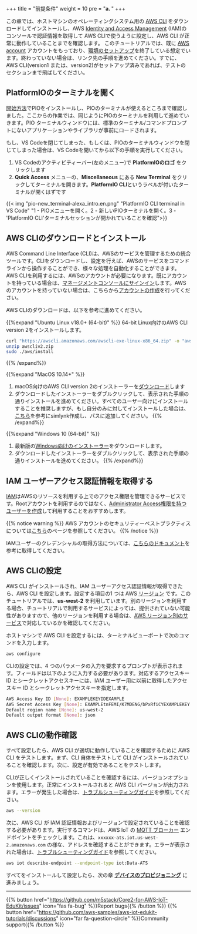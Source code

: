 +++
title = "前提条件"
weight = 10
pre = "<b>a. </b>"
+++

この章では、ホストマシンのオペレーティングシステム用の [AWS CLI](https://aws.amazon.com/cli/) をダウンロードしてインストールし、AWS [Identity and Access Management](https://aws.amazon.com/iam/) (IAM)のコンソールで認証情報を取得して AWS CLIで使うように設定し、AWS CLI が正常に動作していることまでを確認します。
このチュートリアルでは、既に [AWS account](https://console.aws.amazon.com/console/home) アカウントをもっており、[環境のセットアップ](/jp/getting-started/prerequisites.html)を終了している想定でいます。終わっていない場合は、リンク先の手順を進めてください。すでに、AWS CLI(version1 または、version2)がセットアップ済みであれば、テストのセクションまで飛ばしてください。


## PlatformIOのターミナルを開く

[開始方法](/jp/getting-started.html)でPIOをインストールし、PIOのターミナルが使えるところまで確認しました。ここからの作業では、同じようにPIOのターミナルを利用して進めていきます。PIO ターミナルウィンドウには、標準のターミナル/コマンドプロンプトにないアプリケーションやライブラリが事前にロードされます。 

もし、VS Codeを閉じてしまった、もしくは、PIOのターミナルウィンドウを閉じてしまった場合は、VS Codeを開いてから以下の手順を実行してください。

1) VS Codeのアクティビティーバー(左のメニュー)で **PlatformIOのロゴ** をクリックします
2) **Quick Access** メニューの、**Miscellaneous** にある **New Terminal** をクリックしてターミナルを開きます。**PlatformIO CLI**というラベルが付いたターミナルが開くはずです

{{< img "pio-new_terminal-alexa_intro.en.png" "PlatformIO CLI terminal in VS Code" "1 - PIOメニューを開く。2 - 新しいPIOターミナルを開く。3 - 'PlatformIO CLI'ターミナルセッションが開かれていることを確認">}}

## AWS CLIのダウンロードとインストール
AWS Command Line Interface (CLI)は、AWSのサービスを管理するための統合ツールです。CLIをダウンロードし、設定を行えば、AWSのサービスをコマンドラインから操作することができ、様々な処理を自動化することができます。AWS CLIを利用するには、AWSのアカウントが必要になります。既にアカウントを持っている場合は、[マネージメントコンソールにサインイン](https://console.aws.amazon.com/console/home)します。AWSのアカウントを持っていない場合は、こちらから[アカウントの作成](https://portal.aws.amazon.com/billing/signup#/start)を行ってください。

AWS CLIのダウンロードは、以下を参考に進めてください。

{{%expand "Ubuntu Linux v18.0+ (64-bit)" %}}
   64-bit Linux向けのAWS CLI version 2をインストールします。
   ```bash
   curl "https://awscli.amazonaws.com/awscli-exe-linux-x86_64.zip" -o "awscliv2.zip"
   unzip awscliv2.zip
   sudo ./aws/install
   ```
{{% /expand%}}

{{%expand "MacOS 10.14+" %}}
1) macOS向けのAWS CLI version 2のインストーラーを[ダウンロード](https://awscli.amazonaws.com/AWSCLIV2.pkg)します
2) ダウンロードしたインストーラーをダブルクリックして、表示された手順の通りインストールを進めてください。すべてのユーザー向けにインストールすることを推奨しますが、もし自分のみに対してインストールした場合は、[こちら](https://docs.aws.amazon.com/cli/latest/userguide/install-cliv2-mac.html#cliv2-mac-install-gui)を参考にsimlynk作成し、パスに追加してください。
{{% /expand%}}

{{%expand "Windows 10 (64-bit)" %}}
1) 最新版の[Windows向けのインストーラー](https://awscli.amazonaws.com/AWSCLIV2.msi)をダウンロードします。
2) ダウンロードしたインストーラーをダブルクリックして、表示された手順の通りインストールを進めてください。
{{% /expand%}}

## IAM ユーザーアクセス認証情報を取得する

[IAM](https://docs.aws.amazon.com/IAM/latest/UserGuide/introduction.html)はAWSのリソースを利用する上でのアクセス権限を管理できるサービスです。Rootアカウントを利用するのではなく、[Administrator Access権限を持つユーザーを作成](https://docs.aws.amazon.com/IAM/latest/UserGuide/getting-started_create-admin-group.html)して利用することをおすすめします。

{{% notice warning %}}
AWS アカウントのセキュリティーベストプラクティスについては[こちら](https://docs.aws.amazon.com/ja_jp/IAM/latest/UserGuide/best-practices.html)のページを参照してください。
{{% /notice %}}

IAMユーザーのクレデンシャルの取得方法については、[こちらのドキュメント](https://docs.aws.amazon.com/cli/latest/userguide/cli-configure-quickstart.html#cli-configure-quickstart-config)を参考に取得してください。


## AWS CLIの設定

AWS CLI がインストールされ、IAM ユーザーアクセス認証情報が取得できたら、AWS CLI を設定します。設定する項目の1 つは AWS [リージョン](https://docs.aws.amazon.com/AWSEC2/latest/UserGuide/using-regions-availability-zones.html) です。このチュートリアルでは、**us-west-2** を利用しています。別のリージョンを利用する場合、チュートリアルで利用するサービスによっては、提供されていない可能性がありますので、他のリージョンを利用する場合は、[AWS リージョン別のサービス](https://aws.amazon.com/about-aws/global-infrastructure/regional-product-services/)で対応しているかを確認してください。

ホストマシンで AWS CLI を設定するには、ターミナルビューポートで次のコマンドを入力します。
```bash
aws configure
```

CLIの設定では、4 つのパラメータの入力を要求するプロンプトが表示されます。フィールドは以下のように入力する必要があります。対応するアクセスキー ID とシークレットアクセスキーには、IAM ユーザー用に以前に取得したアクセスキー ID とシークレットアクセスキーを指定します。
```bash
AWS Access Key ID [None]: EXAMPLEKEYIDEXAMPLE
AWS Secret Access Key [None]: EXAMPLEtnFEMI/K7MDENG/bPxRfiCYEXAMPLEKEY
Default region name [None]: us-west-2
Default output format [None]: json
```

## AWS CLIの動作確認
すべて設定したら、AWS CLI が適切に動作していることを確認するために AWS CLI をテストします。まず、CLI 自体をテストして CLI がインストールされていることを確認します。次に、設定が有効であることをテストします。

CLIが正しくインストールされていることを確認するには、バージョンオプションを使用します。正常にインストールされると AWS CLI バージョンが出力されます。エラーが発生した場合は、[トラブルシューティングガイド](https://docs.aws.amazon.com/cli/latest/userguide/cli-chap-troubleshooting.html)を参照してください。
```bash
aws --version
```

次に、AWS CLI が IAM 認証情報およびリージョンで設定されていることを確認する必要があります。実行するコマンドは、AWS IoT の [MQTT ブローカー](https://docs.aws.amazon.com/iot/latest/developerguide/protocols.html) エンドポイントをチェックします。これは、`xxxxxx-ats.iot.us-west-2.amazonaws.com` の様な、アドレスを確認することができます。エラーが表示された場合は、[トラブルシューティングガイド](https://docs.aws.amazon.com/cli/latest/userguide/cli-chap-troubleshooting.html)を参照してください。
```bash
aws iot describe-endpoint --endpoint-type iot:Data-ATS
```

すべてをインストールして設定したら、次の章 [**デバイスのプロビジョニング**](/jp/blinky-hello-world/device-provisioning.html) に進みましょう。

---
{{% button href="https://github.com/m5stack/Core2-for-AWS-IoT-EduKit/issues" icon="fas fa-bug" %}}Report bugs{{% /button %}} {{% button href="https://github.com/aws-samples/aws-iot-edukit-tutorials/discussions" icon="far fa-question-circle" %}}Community support{{% /button %}}
